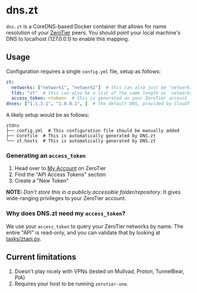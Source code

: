 # dns.zt

`dns.zt` is a CoreDNS-based Docker container that allows for name resolution of your [ZeroTier][zt] peers. You should point your local machine's DNS to localhost (127.0.0.1) to enable this mapping.

## Usage

Configuration requires a single `config.yml` file, setup as follows:

```yaml
zt:
  networks: ["network1", "network2"]  # this can also just be "network1"
  tlds: "zt"  # this can also be a list of the same length as `networks`
  access_token: <token>  # this is generated on your ZeroTier account
dnses: ["1.1.1.1", "1.0.0.1", ]  # the default DNS, provided by Cloudflare
```

A likely setup would be as follows:
```
ztdns
├── config.yml  # This configuration file should be manually added
├── Corefile  # This is automatically generated by DNS.zt
└── zt.hosts  # This is automatically generated by DNS.zt
```

### Generating an `access_token`

1. Head over to [My Account](https://my.zerotier.com/account) on ZeroTier
1. Find the "API Access Tokens" section
1. Create a "New Token"

**NOTE:** _Don't store this in a publicly accessible folder/repository_. It gives wide-ranging privileges to your ZeroTier account.

### Why does DNS.zt need my `access_token`?

We use your `access_token` to query your ZeroTier networks by name. The entire "API" is read-only, and you can validate that by looking at [tasks/ztapi.py](root/app/tasks/ztapi.py).

## Current limitations

1. Doesn't play nicely with VPNs (tested on Mullvad, Proton, TunnelBear, PIA)
1. Requires your host to be running `zerotier-one`.

<!-- https://ragingtiger.github.io/2020/01/03/docker-local-dns/ -->
<!-- https://github.com/coredns/deployment/blob/aba0245/docker/dns.yml -->

[zt]: https://zerotier.com